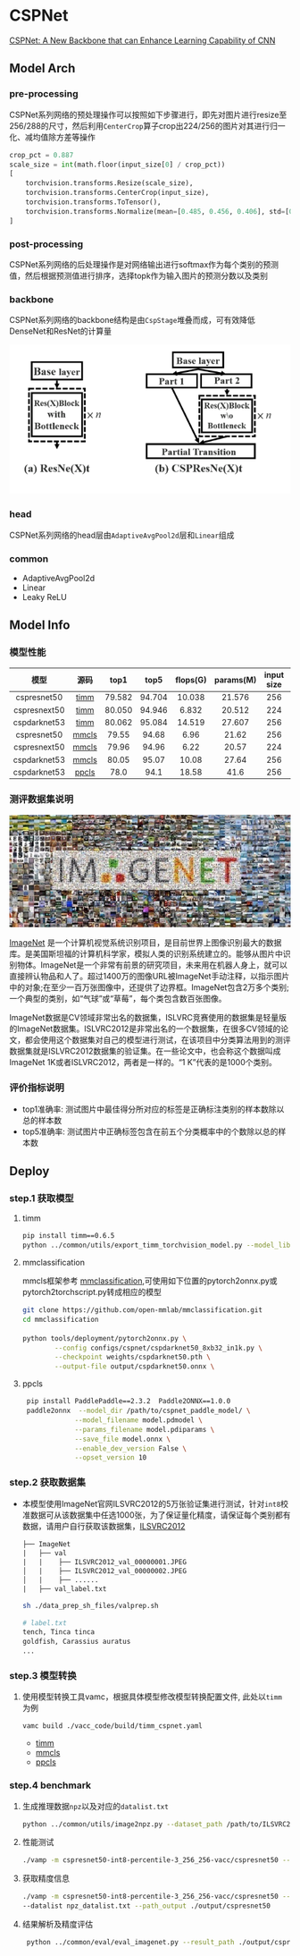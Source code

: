 # CSPNet

[CSPNet: A New Backbone that can Enhance Learning Capability of CNN](https://arxiv.org/abs/1911.11929)


## Model Arch

### pre-processing

CSPNet系列网络的预处理操作可以按照如下步骤进行，即先对图片进行resize至256/288的尺寸，然后利用`CenterCrop`算子crop出224/256的图片对其进行归一化、减均值除方差等操作

```python
crop_pct = 0.887
scale_size = int(math.floor(input_size[0] / crop_pct))
[
    torchvision.transforms.Resize(scale_size),
    torchvision.transforms.CenterCrop(input_size),
    torchvision.transforms.ToTensor(),
    torchvision.transforms.Normalize(mean=[0.485, 0.456, 0.406], std=[0.229, 0.224, 0.225],),
]
```

### post-processing

CSPNet系列网络的后处理操作是对网络输出进行softmax作为每个类别的预测值，然后根据预测值进行排序，选择topk作为输入图片的预测分数以及类别

### backbone

CSPNet系列网络的backbone结构是由`CspStage`堆叠而成，可有效降低DenseNet和ResNet的计算量
<div align=center><img src="../../images/cspnet/block.png"></div>

### head

CSPNet系列网络的head层由`AdaptiveAvgPool2d`层和`Linear`组成

### common

- AdaptiveAvgPool2d
- Linear
- Leaky ReLU

## Model Info

### 模型性能

|     模型     |                                             源码                                              |  top1  |  top5  | flops(G) | params(M) | input size | dataset  |
| :----------: | :-------------------------------------------------------------------------------------------: | :----: | :----: | :------: | :-------: | :--------: | :------: |
| cspresnet50  |  [timm](https://github.com/rwightman/pytorch-image-models/blob/v0.6.5/timm/models/cspnet.py)  | 79.582 | 94.704 |  10.038  |  21.576   |    256     | imagenet |
| cspresnext50 |  [timm](https://github.com/rwightman/pytorch-image-models/blob/v0.6.5/timm/models/cspnet.py)  | 80.050 | 94.946 |  6.832   |  20.512   |    224     | imagenet |
| cspdarknet53 |  [timm](https://github.com/rwightman/pytorch-image-models/blob/v0.6.5/timm/models/cspnet.py)  | 80.062 | 95.084 |  14.519  |  27.607   |    256     | imagenet |
| cspresnet50  | [mmcls](https://github.com/open-mmlab/mmclassification/blob/v0.23.1/configs/cspnet/README.md) | 79.55  | 94.68  |   6.96   |   21.62   |    256     | imagenet |
| cspresnext50 | [mmcls](https://github.com/open-mmlab/mmclassification/blob/v0.23.1/configs/cspnet/README.md) | 79.96  | 94.96  |   6.22   |   20.57   |    224     | imagenet |
| cspdarknet53 | [mmcls](https://github.com/open-mmlab/mmclassification/blob/v0.23.1/configs/cspnet/README.md) | 80.05  | 95.07  |  10.08   |   27.64   |    256     | imagenet |
| cspdarknet53 |  [ppcls](https://github.com/PaddlePaddle/PaddleClas/blob/v2.4.0/docs/zh_CN/models/Others.md)  |  78.0  |  94.1  |  18.58   |   41.6    |    256     | imagenet |

### 测评数据集说明

<div align=center><img src="../../images/datasets/imagenet.jpg"></div>

[ImageNet](https://image-net.org) 是一个计算机视觉系统识别项目，是目前世界上图像识别最大的数据库。是美国斯坦福的计算机科学家，模拟人类的识别系统建立的。能够从图片中识别物体。ImageNet是一个非常有前景的研究项目，未来用在机器人身上，就可以直接辨认物品和人了。超过1400万的图像URL被ImageNet手动注释，以指示图片中的对象;在至少一百万张图像中，还提供了边界框。ImageNet包含2万多个类别; 一个典型的类别，如“气球”或“草莓”，每个类包含数百张图像。

ImageNet数据是CV领域非常出名的数据集，ISLVRC竞赛使用的数据集是轻量版的ImageNet数据集。ISLVRC2012是非常出名的一个数据集，在很多CV领域的论文，都会使用这个数据集对自己的模型进行测试，在该项目中分类算法用到的测评数据集就是ISLVRC2012数据集的验证集。在一些论文中，也会称这个数据叫成ImageNet 1K或者ISLVRC2012，两者是一样的。“1 K”代表的是1000个类别。

### 评价指标说明

- top1准确率: 测试图片中最佳得分所对应的标签是正确标注类别的样本数除以总的样本数
- top5准确率: 测试图片中正确标签包含在前五个分类概率中的个数除以总的样本数


## Deploy

### step.1 获取模型

1. timm

    ```bash
    pip install timm==0.6.5
    python ../common/utils/export_timm_torchvision_model.py --model_library timm  --model_name cspresnet50 --save_dir ./onnx  --size 256 --pretrained_weights xxx.pth
    ```
2. mmclassification

   mmcls框架参考 [mmclassification](https://github.com/open-mmlab/mmclassification),可使用如下位置的pytorch2onnx.py或pytorch2torchscript.py转成相应的模型
    ```bash
    git clone https://github.com/open-mmlab/mmclassification.git
    cd mmclassification

    python tools/deployment/pytorch2onnx.py \
            --config configs/cspnet/cspdarknet50_8xb32_in1k.py \
            --checkpoint weights/cspdarknet50.pth \
            --output-file output/cspdarknet50.onnx \
    ```


3. ppcls

   ```bash
    pip install PaddlePaddle==2.3.2  Paddle2ONNX==1.0.0
    paddle2onnx  --model_dir /path/to/cspnet_paddle_model/ \
                --model_filename model.pdmodel \
                --params_filename model.pdiparams \
                --save_file model.onnx \
                --enable_dev_version False \
                --opset_version 10
    ```


### step.2 获取数据集
- 本模型使用ImageNet官网ILSVRC2012的5万张验证集进行测试，针对`int8`校准数据可从该数据集中任选1000张，为了保证量化精度，请保证每个类别都有数据，请用户自行获取该数据集，[ILSVRC2012](https://image-net.org/challenges/LSVRC/2012/index.php)

    ```
    ├── ImageNet
    |   ├── val
    |   |    ├── ILSVRC2012_val_00000001.JPEG
    │   |    ├── ILSVRC2012_val_00000002.JPEG
    │   |    ├── ......
    |   ├── val_label.txt
    ```

    ```bash
    sh ./data_prep_sh_files/valprep.sh
    ```

    ```bash
    # label.txt
    tench, Tinca tinca
    goldfish, Carassius auratus
    ...
    ```

### step.3 模型转换

1. 使用模型转换工具vamc，根据具体模型修改模型转换配置文件, 此处以`timm` 为例
    ```bash
    vamc build ./vacc_code/build/timm_cspnet.yaml
    ```
    - [timm](./vacc_code/build/timm_cspnet.yaml)
    - [mmcls](./vacc_code/build/mmcls_cspnet.yaml)
    - [ppcls](./vacc_code/build/ppcls_cspnet.yaml)




### step.4 benchmark

1. 生成推理数据`npz`以及对应的`datalist.txt`
    ```bash
    python ../common/utils/image2npz.py --dataset_path /path/to/ILSVRC2012_img_val --target_path  /path/to/input_npz  --text_path npz_datalist.txt
    ```
2. 性能测试
    ```bash
    ./vamp -m cspresnet50-int8-percentile-3_256_256-vacc/cspresnet50 --vdsp_params ./vacc_code/vdsp_params/timm-cspresnet50-vdsp_params.json  -i 8 -p 1 -b 16
    ```
    
3. 获取精度信息
    ```bash
    ./vamp -m cspresnet50-int8-percentile-3_256_256-vacc/cspresnet50 --vdsp_params ./vacc_code/vdsp_params/timm-cspresnet50-vdsp_params.json  -i 1 -p 1 -b 1 \
    --datalist npz_datalist.txt --path_output ./output/cspresnet50
    ```
4. 结果解析及精度评估
   ```bash
    python ../common/eval/eval_imagenet.py --result_path ./output/cspresnet50  --datalist /path/to/npz_datalist.txt --label data/label/imagenet.txt
   ```